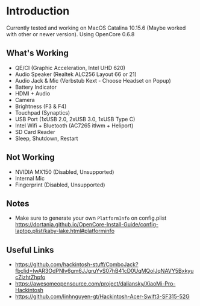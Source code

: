 # Introduction
Currently tested and working on MacOS Catalina 10.15.6 (Maybe worked with other or newer version).
Using OpenCore 0.6.8

## What's Working
- QE/CI (Graphic Acceleration, Intel UHD 620)
- Audio Speaker (Realtek ALC256 Layout 66 or 21)
- Audio Jack & Mic (Verbstub Kext - Choose Headset on Popup)
- Battery Indicator
- HDMI + Audio
- Camera
- Brightness (F3 & F4)
- Touchpad (Synaptics)
- USB Port (1xUSB 2.0, 2xUSB 3.0, 1xUSB Type C)
- Intel Wifi + Bluetooth (AC7265 itlwm + Heliport)
- SD Card Reader
- Sleep, Shutdown, Restart

## Not Working
- NVIDIA MX150 (Disabled, Unsupported)
- Internal Mic
- Fingerprint (Disabled, Unsupported)

## Notes
- Make sure to generate your own `PlatformInfo` on config.plist
https://dortania.github.io/OpenCore-Install-Guide/config-laptop.plist/kaby-lake.html#platforminfo

## Useful Links
- https://github.com/hackintosh-stuff/ComboJack?fbclid=IwAR3OdPNIv6gm6JJgruYvS07hB41cD0UqMQolJqNAVY5BxkyucZizhtZhpfo
- https://awesomeopensource.com/project/daliansky/XiaoMi-Pro-Hackintosh
- https://github.com/linhnguyen-gt/Hackintosh-Acer-Swift3-SF315-52G
